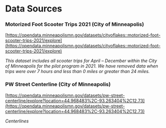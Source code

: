 # Data Sources
### Motorized Foot Scooter Trips 2021 (City of Minneapolis)

[https://opendata.minneapolismn.gov/datasets/cityoflakes::motorized-foot-scooter-trips-2021/explore](https://opendata.minneapolismn.gov/datasets/cityoflakes::motorized-foot-scooter-trips-2021/explore)

*This dataset includes all scooter trips for April – December within the City of Minneapolis for the pilot program in 2021. We have removed data when trips were over 7 hours and less than 0 miles or greater than 24 miles.*

### PW Street Centerline (City of Minneapolis)

[https://opendata.minneapolismn.gov/datasets/pw-street-centerline/explore?location=44.968483%2C-93.263404%2C12.73](https://opendata.minneapolismn.gov/datasets/pw-street-centerline/explore?location=44.968483%2C-93.263404%2C12.73)

*Centerlines*
